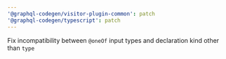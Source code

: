 ```yaml
---
'@graphql-codegen/visitor-plugin-common': patch
'@graphql-codegen/typescript': patch
---
```


Fix incompatibility between `@oneOf` input types and declaration kind other than `type`
